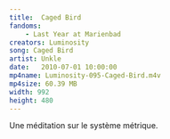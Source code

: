 ```yaml
---
title:  Caged Bird
fandoms:
    - Last Year at Marienbad
creators: Luminosity
song: Caged Bird
artist: Unkle
date:   2010-07-01 10:00:00
mp4name: Luminosity-095-Caged-Bird.m4v
mp4size: 60.39 MB
width: 992
height: 480
---
```


Une méditation sur le système métrique.
  